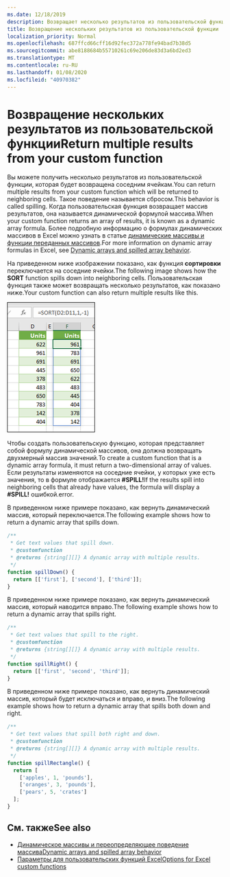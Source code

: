 ```yaml
---
ms.date: 12/18/2019
description: Возвращает несколько результатов из пользовательской функции в надстройке Office Excel.
title: Возвращение нескольких результатов из пользовательской функции
localization_priority: Normal
ms.openlocfilehash: 687ffcd66cff16d92fec372a778fe94bad7b38d5
ms.sourcegitcommit: abe8188684b55710261c69e206de83d3a6bd2ed3
ms.translationtype: MT
ms.contentlocale: ru-RU
ms.lasthandoff: 01/08/2020
ms.locfileid: "40970382"
---
```

# <a name="return-multiple-results-from-your-custom-function"></a><span data-ttu-id="087e9-103">Возвращение нескольких результатов из пользовательской функции</span><span class="sxs-lookup"><span data-stu-id="087e9-103">Return multiple results from your custom function</span></span>

<span data-ttu-id="087e9-104">Вы можете получить несколько результатов из пользовательской функции, которая будет возвращена соседним ячейкам.</span><span class="sxs-lookup"><span data-stu-id="087e9-104">You can return multiple results from your custom function which will be returned to neighboring cells.</span></span> <span data-ttu-id="087e9-105">Такое поведение называется сбросом.</span><span class="sxs-lookup"><span data-stu-id="087e9-105">This behavior is called spilling.</span></span> <span data-ttu-id="087e9-106">Когда пользовательская функция возвращает массив результатов, она называется динамической формулой массива.</span><span class="sxs-lookup"><span data-stu-id="087e9-106">When your custom function returns an array of results, it is known as a dynamic array formula.</span></span> <span data-ttu-id="087e9-107">Более подробную информацию о формулах динамических массивов в Excel можно узнать в статье [динамические массивы и функции переданных массивов](https://support.office.com/article/dynamic-arrays-and-spilled-array-behavior-205c6b06-03ba-4151-89a1-87a7eb36e531).</span><span class="sxs-lookup"><span data-stu-id="087e9-107">For more information on dynamic array formulas in Excel, see [Dynamic arrays and spilled array behavior](https://support.office.com/article/dynamic-arrays-and-spilled-array-behavior-205c6b06-03ba-4151-89a1-87a7eb36e531).</span></span>

<span data-ttu-id="087e9-108">На приведенном ниже изображении показано, как функция **сортировки** переключается на соседние ячейки.</span><span class="sxs-lookup"><span data-stu-id="087e9-108">The following image shows how the **SORT** function spills down into neighboring cells.</span></span> <span data-ttu-id="087e9-109">Пользовательская функция также может возвращать несколько результатов, как показано ниже.</span><span class="sxs-lookup"><span data-stu-id="087e9-109">Your custom function can also return multiple results like this.</span></span>

![Снимок экрана функции SORT, отображающей несколько результатов в нескольких ячейках.](../images/dynamic-array-spill.png)

<span data-ttu-id="087e9-111">Чтобы создать пользовательскую функцию, которая представляет собой формулу динамической массивов, она должна возвращать двухмерный массив значений.</span><span class="sxs-lookup"><span data-stu-id="087e9-111">To create a custom function that is a dynamic array formula, it must return a two-dimensional array of values.</span></span> <span data-ttu-id="087e9-112">Если результаты изменяются на соседние ячейки, у которых уже есть значения, то в формуле отображается **#SPILL!**</span><span class="sxs-lookup"><span data-stu-id="087e9-112">If the results spill into neighboring cells that already have values, the formula will display a **#SPILL!**</span></span> <span data-ttu-id="087e9-113">ошибкой.</span><span class="sxs-lookup"><span data-stu-id="087e9-113">error.</span></span> 

<span data-ttu-id="087e9-114">В приведенном ниже примере показано, как вернуть динамический массив, который переключается.</span><span class="sxs-lookup"><span data-stu-id="087e9-114">The following example shows how to return a dynamic array that spills down.</span></span>

```javascript
/**
 * Get text values that spill down.
 * @customfunction
 * @returns {string[][]} A dynamic array with multiple results.
 */
function spillDown() {
  return [['first'], ['second'], ['third']];
}
```

<span data-ttu-id="087e9-115">В приведенном ниже примере показано, как вернуть динамический массив, который наводится вправо.</span><span class="sxs-lookup"><span data-stu-id="087e9-115">The following example shows how to return a dynamic array that spills right.</span></span> 

```javascript
/**
 * Get text values that spill to the right.
 * @customfunction
 * @returns {string[][]} A dynamic array with multiple results.
 */
function spillRight() {
  return [['first', 'second', 'third']];
}
```

<span data-ttu-id="087e9-116">В приведенном ниже примере показано, как вернуть динамический массив, который будет исключаться и вправо, и вниз.</span><span class="sxs-lookup"><span data-stu-id="087e9-116">The following example shows how to return a dynamic array that spills both down and right.</span></span>

```javascript
/**
 * Get text values that spill both right and down.
 * @customfunction
 * @returns {string[][]} A dynamic array with multiple results.
 */
function spillRectangle() {
  return [
    ['apples', 1, 'pounds'],
    ['oranges', 3, 'pounds'],
    ['pears', 5, 'crates']
  ];
}
```

## <a name="see-also"></a><span data-ttu-id="087e9-117">См. также</span><span class="sxs-lookup"><span data-stu-id="087e9-117">See also</span></span>

- [<span data-ttu-id="087e9-118">Динамическое массивы и переопределяющее поведение массива</span><span class="sxs-lookup"><span data-stu-id="087e9-118">Dynamic arrays and spilled array behavior</span></span>](https://support.office.com/article/dynamic-arrays-and-spilled-array-behavior-205c6b06-03ba-4151-89a1-87a7eb36e531)
- [<span data-ttu-id="087e9-119">Параметры для пользовательских функций Excel</span><span class="sxs-lookup"><span data-stu-id="087e9-119">Options for Excel custom functions</span></span>](custom-functions-parameter-options.md)